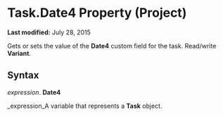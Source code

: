 
# Task.Date4 Property (Project)

 **Last modified:** July 28, 2015

Gets or sets the value of the  **Date4** custom field for the task. Read/write **Variant**.

## Syntax

 _expression_. **Date4**

 _expression_A variable that represents a  **Task** object.

